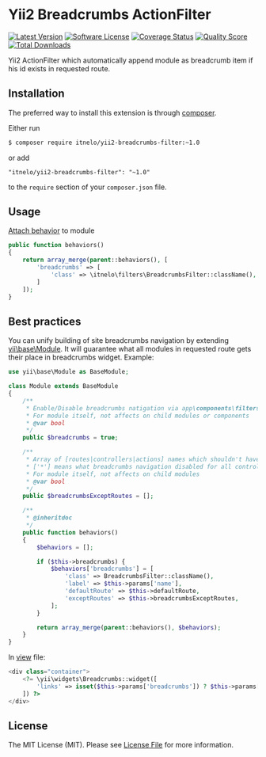 # Yii2 Breadcrumbs ActionFilter

[![Latest Version](https://img.shields.io/github/tag/itnelo/yii2-breadcrumbs-filter.svg?style=flat-square&label=release)](https://github.com/itnelo/yii2-breadcrumbs-filter/tags)
[![Software License](https://img.shields.io/badge/license-MIT-brightgreen.svg?style=flat-square)](LICENSE.md)
[![Coverage Status](https://img.shields.io/scrutinizer/coverage/g/itnelo/yii2-breadcrumbs-filter.svg?style=flat-square)](https://scrutinizer-ci.com/g/itnelo/yii2-breadcrumbs-filter/code-structure)
[![Quality Score](https://img.shields.io/scrutinizer/g/itnelo/yii2-breadcrumbs-filter.svg?style=flat-square)](https://scrutinizer-ci.com/g/itnelo/yii2-breadcrumbs-filter)
[![Total Downloads](https://img.shields.io/packagist/dt/itnelo/yii2-breadcrumbs-filter.svg?style=flat-square)](https://packagist.org/packages/itnelo/yii2-breadcrumbs-filter)

Yii2 ActionFilter which automatically append module as breadcrumb item if his id exists in requested route.

## Installation

The preferred way to install this extension is through [composer](http://getcomposer.org/download/).

Either run

```bash
$ composer require itnelo/yii2-breadcrumbs-filter:~1.0
```

or add

```
"itnelo/yii2-breadcrumbs-filter": "~1.0"
```

to the `require` section of your `composer.json` file.

## Usage

[Attach behavior](http://www.yiiframework.com/doc-2.0/guide-concept-behaviors.html#attaching-behaviors) to module

```PHP
public function behaviors()
{
    return array_merge(parent::behaviors(), [
        'breadcrumbs' => [
            'class' => \itnelo\filters\BreadcrumbsFilter::className(),
        ]
    ]);
}
```

## Best practices

You can unify building of site breadcrumbs navigation by extending [yii\base\Module](http://www.yiiframework.com/doc-2.0/yii-base-module.html).
It will guarantee what all modules in requested route gets their place in breadcrumbs widget. Example:

```PHP
use yii\base\Module as BaseModule;

class Module extends BaseModule
{
    /**
     * Enable/Disable breadcrumbs natigation via app\components\filters\BreadcrumbsFilter
     * For module itself, not affects on child modules or components
     * @var bool
     */
    public $breadcrumbs = true;

    /**
     * Array of [routes|controllers|actions] names which shouldn't have breadcrumbs
     * ['*'] means what breadcrumbs navigation disabled for all controllers and actions (direct childs)
     * For module itself, not affects on child modules
     * @var bool
     */
    public $breadcrumbsExceptRoutes = [];

    /**
     * @inheritdoc
     */
    public function behaviors()
    {
        $behaviors = [];

        if ($this->breadcrumbs) {
            $behaviors['breadcrumbs'] = [
                'class' => BreadcrumbsFilter::className(),
                'label' => $this->params['name'],
                'defaultRoute' => $this->defaultRoute,
                'exceptRoutes' => $this->breadcrumbsExceptRoutes,
            ];
        }

        return array_merge(parent::behaviors(), $behaviors);
    }
}
```

In [view](https://github.com/yiisoft/yii2/blob/master/docs/guide/structure-views.md) file:

```PHP
<div class="container">
    <?= \yii\widgets\Breadcrumbs::widget([
        'links' => isset($this->params['breadcrumbs']) ? $this->params['breadcrumbs'] : [],
    ]) ?>
</div>
```

## License

The MIT License (MIT). Please see [License File](LICENSE.md) for more information.